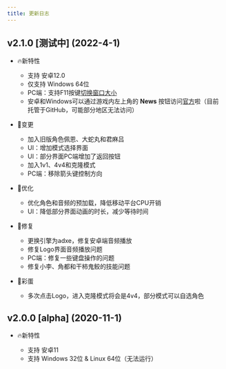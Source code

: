 ```yaml
---
title: 更新日志
---
```


## v2.1.0 [测试中] (2022-4-1)

- 🔥新特性
    - 支持 安卓12.0
    - 仅支持 Windows 64位
    - PC端：支持F11按键[切换窗口大小](../game-guides/platform/pc/index.md#特殊功能)
    - 安卓和Windows可以通过游戏内左上角的 **News** 按钮访问[官方](https://game.naruto.re)啦（目前托管于GitHub，可能部分地区无法访问）

- 🚀变更
    - 加入旧版角色佩恩、大蛇丸和君麻吕
    - UI：增加模式选择界面
    - UI：部分界面PC端增加了返回按钮
    - 加入1v1、4v4和克隆模式
    - PC端：移除箭头键控制方向

- 🚀优化
    - 优化角色和音频的预加载，降低移动平台CPU开销
    - UI：降低部分界面动画的时长，减少等待时间

- 🐞修复
    - 更换引擎为adxe，修复安卓端音频播放
    - 修复Logo界面音频播放问题
    - PC端：修复一些键盘操作的问题
    - 修复小李、角都和干柿鬼鲛的技能问题

- 🎉彩蛋
    - 多次点击Logo，进入克隆模式将会是4v4，部分模式可以自选角色


## v2.0.0 [alpha] (2020-11-1)

- 🔥新特性

    - 支持 安卓11
    - 支持 Windows 32位 & Linux 64位（无法运行）
